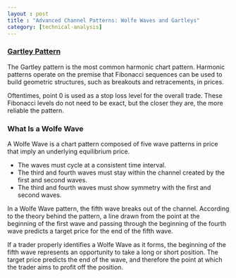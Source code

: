 ```yaml
---
layout : post
title : "Advanced Channel Patterns: Wolfe Waves and Gartleys"
category: [technical-analysis]
---
```


### [Gartley Pattern][1]

The Gartley pattern is the most common harmonic chart pattern. Harmonic patterns operate on the premise that Fibonacci sequences can be used to build geometric structures, such as breakouts and retracements, in prices.


Oftentimes, point 0 is used as a stop loss level for the overall trade. These Fibonacci levels do not need to be exact, but the closer they are, the more reliable the pattern.


### What Is a Wolfe Wave
A Wolfe Wave is a chart pattern composed of five wave patterns in price that imply an underlying equilibrium price.

*   The waves must cycle at a consistent time interval.
*   The third and fourth waves must stay within the channel created by the first and second waves.
*   The third and fourth waves must show symmetry with the first and second waves.


In a Wolfe Wave pattern, the fifth wave breaks out of the channel. According to the theory behind the pattern, a line drawn from the point at the beginning of the first wave and passing through the beginning of the fourth wave predicts a target price for the end of the fifth wave.  

If a trader properly identifies a Wolfe Wave as it forms, the beginning of the fifth wave represents an opportunity to take a long or short position. The target price predicts the end of the wave, and therefore the point at which the trader aims to profit off the position.

[1]: https://www.investopedia.com/terms/g/gartley.asp "Gartley Pattern Definition"

[2]: https://www.investopedia.com/articles/trading/05/040405.asp "Advanced Channel Patterns: Wolfe Waves and Gartleys"

[3]: https://www.investopedia.com/advanced-technical-analysis-concepts-4689656 "Advanced Technical Analysis Concepts"

[4]: https://www.investopedia.com/terms/w/wolfewave.asp "Wolfe Wave"
